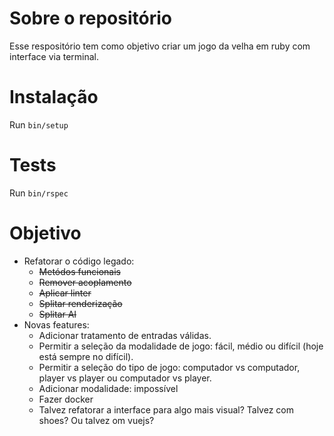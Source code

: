 # Sobre o repositório
Esse respositório tem como objetivo criar um jogo da velha em ruby com interface via terminal.

# Instalação
Run `bin/setup`

# Tests
Run `bin/rspec`

# Objetivo

- Refatorar o código legado:
  - ~~Metódos funcionais~~
  - ~~Remover acoplamento~~
  - ~~Aplicar linter~~
  - ~~Splitar renderização~~
  - ~~Splitar AI~~
- Novas features:
  - Adicionar tratamento de entradas válidas.
  - Permitir a seleção da modalidade de jogo: fácil, médio ou difícil (hoje está sempre no difícil).
  - Permitir a seleção do tipo de jogo: computador vs computador, player vs player ou computador vs player.  
  - Adicionar modalidade: impossível
  - Fazer docker
  - Talvez refatorar a interface para algo mais visual? Talvez com shoes? Ou talvez om vuejs?
